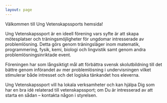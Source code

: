 ```yaml
---
layout: page
---
```


Välkommen till Ung Vetenskapssports hemsida!

Ung Vetenskapssport är en ideell förening vars syfte är att skapa mötesplatser och träningsmöjligheter för ungdomar intresserade av problemlösning. Detta görs genom träningsläger inom matematik, programmering, fysik, kemi, biologi och lingvistik samt genom andra problemlösningsinriktade event.

Föreningen har som långsiktigt mål att förbättra svensk skolutbildning till det bättre genom införandet av mer problemlösning i undervisningen vilket stimulerar både intresset och det logiska tänkandet hos eleverna.

Ung Vetenskapssport vill ha lokala verksamheter och kan hjälpa Dig som har en bra idé relaterad till vetenskapssport; om Du är intresserad av att starta en sådan – kontakta någon i styrelsen.
